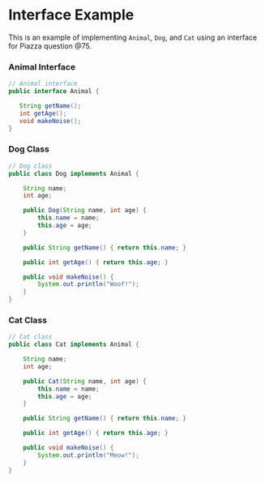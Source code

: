 # Interface Example

This is an example of implementing `Animal`, `Dog`, and `Cat` using an interface for Piazza question @75.

### Animal Interface
```java
// Animal interface
public interface Animal {

   String getName();
   int getAge();
   void makeNoise();
}
```

### Dog Class
```java
// Dog class
public class Dog implements Animal {

    String name;
    int age;

    public Dog(String name, int age) {
        this.name = name;
        this.age = age;
    }

    public String getName() { return this.name; }

    public int getAge() { return this.age; }

    public void makeNoise() {
        System.out.println("Woof!");
    }
}
```

### Cat Class
```java
// Cat class
public class Cat implements Animal {

    String name;
    int age;

    public Cat(String name, int age) {
        this.name = name;
        this.age = age;
    }

    public String getName() { return this.name; }

    public int getAge() { return this.age; }

    public void makeNoise() {
        System.out.println("Meow!");
    }
}
```
